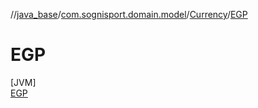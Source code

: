 //[java_base](../../../../index.md)/[com.sognisport.domain.model](../../index.md)/[Currency](../index.md)/[EGP](index.md)

# EGP

[JVM]\
[EGP](index.md)
